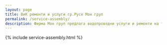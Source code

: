 ```yaml
---
layout: page
title: ВиК ремонти и услуги гр.Русе Мон груп
permalink: /service-assembly/
description: Фирма Мон груп предлага водопроводни услуги и ремонти на територията на гр. Русе и околността
---
```


{% include service-assembly.html %}